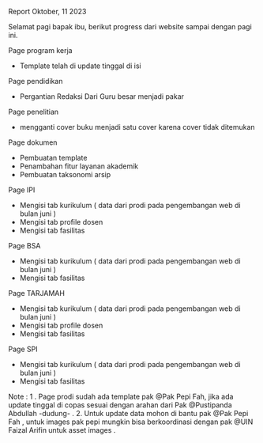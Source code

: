 Report Oktober, 11 2023 

Selamat pagi bapak ibu, berikut progress dari website sampai dengan pagi ini.

Page program kerja
- Template telah di update tinggal di isi

Page pendidikan
- Pergantian Redaksi Dari Guru besar menjadi pakar

Page penelitian
- mengganti cover buku menjadi satu cover karena cover tidak ditemukan

Page dokumen
- Pembuatan template
- Penambahan fitur layanan akademik
- Pembuatan taksonomi arsip

Page IPI
- Mengisi tab kurikulum ( data dari prodi pada pengembangan web di bulan juni )
- Mengisi  tab profile dosen
- Mengisi tab fasilitas 


Page BSA
- Mengisi tab kurikulum ( data dari prodi pada pengembangan web di bulan juni )
- Mengisi tab fasilitas 

Page TARJAMAH
- Mengisi tab kurikulum ( data dari prodi pada pengembangan web di bulan juni )
- Mengisi  tab profile dosen
- Mengisi tab fasilitas 

Page SPI
- Mengisi tab kurikulum ( data dari prodi pada pengembangan web di bulan juni )
- Mengisi tab fasilitas 

Note :
1 . Page prodi sudah ada template pak @Pak Pepi Fah, jika ada update tinggal di copas sesuai dengan arahan dari Pak @Pustipanda Abdullah -dudung- .
2. Untuk update data mohon di bantu pak @Pak Pepi Fah , untuk images pak pepi mungkin bisa berkoordinasi dengan pak @UIN Faizal Arifin untuk asset images .